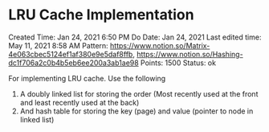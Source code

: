 # LRU Cache Implementation

Created Time: Jan 24, 2021 6:50 PM
Do Date: Jan 24, 2021
Last edited time: May 11, 2021 8:58 AM
Pattern: https://www.notion.so/Matrix-4e063cbec5124ef1af380e9e5daf8ffb, https://www.notion.so/Hashing-dc1f706a2c0b4b5eb6ee200a3ab1ae98
Points: 1500
Status: ok

For implementing LRU cache. Use the following 

1. A doubly linked list for storing the order (Most recently used at the front and least recently used at the back)
2. And hash table for storing the key (page) and value (pointer to node in linked list)
